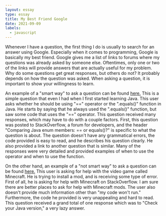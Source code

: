```yaml
---
layout: essay
type: essay
title: My Best Friend Google
date: 2021-09-09
labels:
  - javascript
---
```


Whenever I have a question, the first thing I do is usually to search for an answer using Google. Especially when it comes to programming, Google is basically my best friend. Google gives me a list of links to forums where my questions was already asked by someone else. Oftentimes, only one or two of the links will provide answers that are actually useful for my problem. Why do some questions get great responses, but others do not? It probably depends on how the question was asked. When asking a question, it is important to show your willingness to learn.

An example of a "smart way" to ask a question can be found [here.](https://stackoverflow.com/questions/1750435/comparing-java-enum-members-or-equals/2937561#2937561) This is a simple question that even I had when I first started learning Java. This user asks whether he should be using "==" operator or the ".equals()" function in Java. He starts by saying that he always used the ".equals()" function, but saw some code that uses the "==" operator. This question received many responses, which may have to do with a couple factors. First, this question was posted to StackOverflow, a forum for developers, and the header "Comparing Java enum members: == or equals()?" is specific to what the question is about. The question doesn't have any grammatical errors, the code provided is easy to read, and he describes his question clearly. He also provided a link to another question that is similar. Many of the responses were very detailed and provided examples of when to use the operator and when to use the function.

On the other hand, an example of a "not smart way" to ask a question can be found [here.](https://stackoverflow.com/questions/67555395/minecraft-mod-wont-launch) This user is asking for help with the video game called Minecraft. He is trying to install a mod, and is receiving some type of error. First of all, he is asking for help with Minecraft on StackOverflow. I am sure there are better places to ask for help with Minecraft mods. The user also doesn't provide much information other than "my code won't run." Furthermore, the code he provided is very unappealing and hard to read. This question received a grand total of one response which was to "Check your Java version," a very lazy answer.
